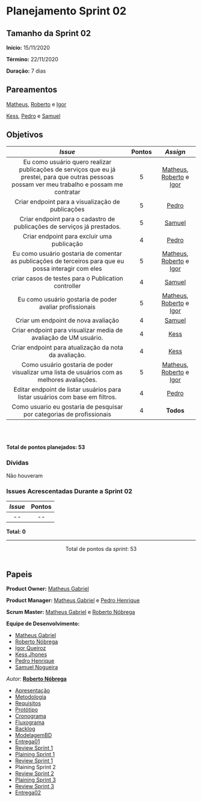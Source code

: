 # Planejamento Sprint 02

<p align="justify">

</p>


## Tamanho da Sprint 02      
**Início:** 15/11/2020
   
**Término:** 22/11/2020  

**Duração:** 7 dias   

## Pareamentos   

[Matheus](https://github.com/Matheus73), [Roberto](https://github.com/Sayuck) e [Igor](https://github.com/igorq937) 

[Kess](https://github.com/kessJhones), [Pedro](https://github.com/Pedrok99) e [Samuel](https://github.com/SamuelNoB) 


## Objetivos   

|     _Issue_      |    Pontos   |     *Assign*     |
|:----------------:|:-----------:|:----------------:|
|Eu como usuário quero realizar publicações de serviços que eu já prestei, para que outras pessoas possam ver meu trabalho e possam me contratar|5|[Matheus](https://github.com/Matheus73), [Roberto](https://github.com/Sayuck) e [Igor](https://github.com/igorq937) 
|Criar endpoint para a visualização de publicações|5|[Pedro](https://github.com/Pedrok99)
Criar endpoint para o cadastro de publicações de serviços já prestados.|5|[Samuel](https://github.com/SamuelNoB)
|Criar endpoint para excluir uma publicação|4|[Pedro](https://github.com/Pedrok99)
|Eu como usuário gostaria de comentar as publicações de terceiros para que eu possa interagir com eles|5|[Matheus](https://github.com/Matheus73), [Roberto](https://github.com/Sayuck) e [Igor](https://github.com/igorq937) 
|criar casos de testes para o Publication controller|4|[Samuel](https://github.com/SamuelNoB)
|Eu como usuário gostaria de poder avaliar profissionais|5|[Matheus](https://github.com/Matheus73), [Roberto](https://github.com/Sayuck) e [Igor](https://github.com/igorq937) 
|Criar um endpoint de nova avaliação|4|[Samuel](https://github.com/SamuelNoB)
|Criar endpoint para visualizar media de avaliação de UM usuário.|4|[Kess](https://github.com/kessJhones)
|Criar endpoint para atualização da nota da avaliação.|4|[Kess](https://github.com/kessJhones)
|Como usuário gostaria de poder visualizar uma lista de usuários com as melhores avaliações.|5|[Matheus](https://github.com/Matheus73), [Roberto](https://github.com/Sayuck) e [Igor](https://github.com/igorq937) 
|Editar endpoint de listar usuários para listar usuários com base em filtros.|4|[Pedro](https://github.com/Pedrok99)
|Como usuario eu gostaria de pesquisar por categorias de profissionais|4|**Todos**


<br/>
<br/>

<b>Total de pontos planejados: 53</b>  

### Dívidas    

Não houveram

### Issues Acrescentadas Durante a Sprint 02

|     _Issue_      |    Pontos   |
|:----------------:|:-----------:|
|--|--|


<b>Total: 0</b> 

***


<div style="text-align: center"> Total de pontos da <i>sprint</i>: 53 </div> <br>


## Papeis


**Product Owner:** [Matheus Gabriel](https://github.com/Matheus73)

**Product Manager:** [Matheus Gabriel](https://github.com/Matheus73) e [Pedro Henrique](https://github.com/Pedrok99)

**Scrum Master:** [Matheus Gabriel](https://github.com/Matheus73) e [Roberto Nóbrega](https://github.com/Sayuck)

**Equipe de Desenvolvimento:** 
- [Matheus Gabriel](https://github.com/Matheus73)
- [Roberto Nóbrega](https://github.com/Sayuck) 
- [Igor Queiroz](https://github.com/igorq937) 
- [Kess Jhones](https://github.com/kessJhones)
- [Pedro Henrique](https://github.com/Pedrok99)
- [Samuel Nogueira](https://github.com/SamuelNoB) 

*Autor:* **[Roberto Nóbrega](https://github.com/Sayuck)**

- [Apresentação](/Apresentacao.MD)
- [Metodologia](/Metodologia.MD)
- [Requisitos](/Requisitos.MD)
- [Protótipo](/Prototipo.MD)
- [Cronograma](/Cronograma.MD)
- [Fluxograma](/Fluxograma.MD)
- [Backlog](/Backlog.MD)
- [ModelagemBD](/DER-DLD.MD)
- [Entrega01](/Entrega01.MD)
- [Review Sprint 1](/Review01.MD)
- [Plaining Sprint 1](/Plaining_Sprint1.MD)
- [Review Sprint 1](/Review01.MD)
- Plaining Sprint 2
- [Review Sprint 2](/Review02.MD)
- [Plaining Sprint 3](/Plaining_Sprint3.MD)
- [Review Sprint 3](/Review03.MD)
- [Entrega02](/Entrega02.MD)
